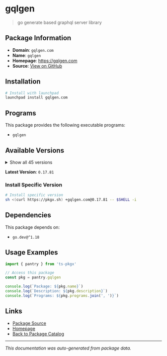 # gqlgen

> go generate based graphql server library

## Package Information

- **Domain**: `gqlgen.com`
- **Name**: `gqlgen`
- **Homepage**: https://gqlgen.com
- **Source**: [View on GitHub](https://github.com/pkgxdev/pantry/tree/main/projects/gqlgen.com/package.yml)

## Installation

```bash
# Install with launchpad
launchpad install gqlgen.com
```

## Programs

This package provides the following executable programs:

- `gqlgen`

## Available Versions

<details>
<summary>Show all 45 versions</summary>

- `0.17.81`, `0.17.80`, `0.17.79`, `0.17.78`, `0.17.77`
- `0.17.76`, `0.17.75`, `0.17.74`, `0.17.73`, `0.17.72`
- `0.17.71`, `0.17.70`, `0.17.69`, `0.17.68`, `0.17.67`
- `0.17.66`, `0.17.65`, `0.17.64`, `0.17.63`, `0.17.62`
- `0.17.61`, `0.17.60`, `0.17.59`, `0.17.58`, `0.17.57`
- `0.17.56`, `0.17.55`, `0.17.54`, `0.17.53`, `0.17.52`
- `0.17.51`, `0.17.50`, `0.17.49`, `0.17.48`, `0.17.47`
- `0.17.46`, `0.17.45`, `0.17.44`, `0.17.43`, `0.17.42`
- `0.17.41`, `0.17.40`, `0.17.39`, `0.17.38`, `0.17.37`

</details>

**Latest Version**: `0.17.81`

### Install Specific Version

```bash
# Install specific version
sh <(curl https://pkgx.sh) +gqlgen.com@0.17.81 -- $SHELL -i
```

## Dependencies

This package depends on:

- `go.dev@^1.18`

## Usage Examples

```typescript
import { pantry } from 'ts-pkgx'

// Access this package
const pkg = pantry.gqlgen

console.log(`Package: ${pkg.name}`)
console.log(`Description: ${pkg.description}`)
console.log(`Programs: ${pkg.programs.join(', ')}`)
```

## Links

- [Package Source](https://github.com/pkgxdev/pantry/tree/main/projects/gqlgen.com/package.yml)
- [Homepage](https://gqlgen.com)
- [Back to Package Catalog](../../package-catalog.md)

---

*This documentation was auto-generated from package data.*
